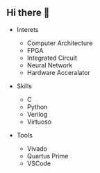 ## Hi there 👋

- Interets
  - Computer Architecture
  - FPGA
  - Integrated Circuit
  - Neural Network 
  - Hardware Acceralator

- Skills
  - C
  - Python
  - Verilog
  - Virtuoso

- Tools
  - Vivado
  - Quartus Prime
  - VSCode
